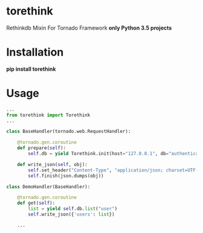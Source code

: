 # torethink

Rethinkdb Mixin For Tornado Framework 
**only Python 3.5 projects**

# Installation

**pip install torethink**


# Usage

```python
...
from torethink import Torethink
...

class BaseHandler(tornado.web.RequestHandler):

    @tornado.gen.coroutine
    def prepare(self):
        self.db = yield Torethink.init(host="127.0.0.1", db="authentication", port=28015)

    def write_json(self, obj):
        self.set_header("Content-Type", "application/json; charset=UTF-8")
        self.finish(json.dumps(obj))

class DemoHandler(BaseHandler):

    @tornado.gen.coroutine
    def get(self):
    	list = yield self.db.list("user")
    	self.write_json({'users': list})

    ...
```